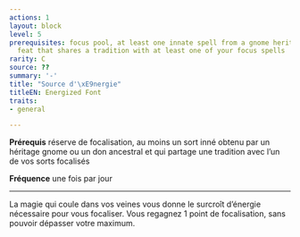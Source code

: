 ```yaml
---
actions: 1
layout: block
level: 5
prerequisites: focus pool, at least one innate spell from a gnome heritage or ancestry
  feat that shares a tradition with at least one of your focus spells
rarity: C
source: ??
summary: '-'
title: "Source d'\xE9nergie"
titleEN: Energized Font
traits:
- general

---
```


<p><strong>Prérequis</strong> réserve de focalisation, au moins un sort inné obtenu par un héritage gnome ou un don ancestral et qui partage une tradition avec l’un de vos sorts focalisés</p>
<p><strong>Fréquence</strong> une fois par jour</p>
<hr>
<p>La magie qui coule dans vos veines vous donne le surcroît d’énergie nécessaire pour vous focaliser. Vous regagnez 1 point de focalisation, sans pouvoir dépasser votre maximum.</p>